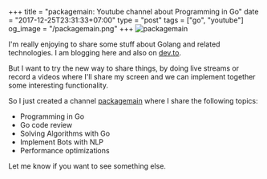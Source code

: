 +++
title = "packagemain: Youtube channel about Programming in Go"
date = "2017-12-25T23:31:33+07:00"
type = "post"
tags = ["go", "youtube"]
og_image = "/packagemain.png"
+++
![packagemain](/packagemain.png)

I'm really enjoying to share some stuff about Golang and related technologies. I am blogging here and also on [dev.to](https://dev.to/plutov).

But I want to try the new way to share things, by doing live streams or record a videos where I'll share my screen and we can implement together some interesting functionality.

So I just created a channel [packagemain](https://www.youtube.com/packagemain) where I share the following topics:
 - Programming in Go
 - Go code review
 - Solving Algorithms with Go
 - Implement Bots with NLP
 - Performance optimizations

Let me know if you want to see something else.